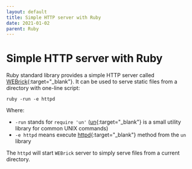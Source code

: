 ```yaml
---
layout: default
title: Simple HTTP server with Ruby
date: 2021-01-02
parent: Ruby
---
```


# Simple HTTP server with Ruby

Ruby standard library provides a simple HTTP server called [WEBrick](https://ruby-doc.org/stdlib-2.7.0/libdoc/webrick/rdoc/index.html){:target="_blank"}. It can be used to serve static files from a directory with one-line script:

```
ruby -run -e httpd
```

Where:

- `-run` stands for `require 'un'` ([un](https://github.com/ruby/ruby/blob/master/lib/un.rb){:target="_blank"} is a small utility library for common UNIX commands)
- `-e httpd` means execute [httpd](https://github.com/ruby/ruby/blob/master/lib/un.rb#L323){:target="_blank"} method from the `un` library

The `httpd` will start `WEBrick` server to simply serve files from a current directory.

